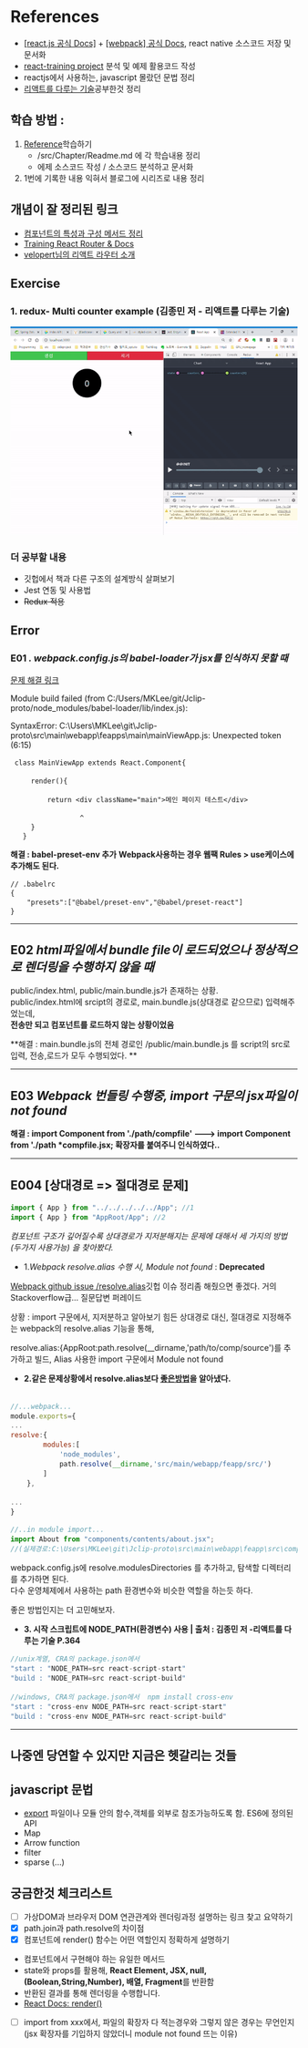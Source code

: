 # References
  
- [\[react.js 공식 Docs\]](https://ko.reactjs.org/docs/handling-events.html) + [\[webpack\] 공식 Docs](https://webpack.js.org/guides/installation/), react native 소스코드 저장 및 문서화
- [react-training project](https://github.com/ReactTraining) 분석 및 예제 활용코드 작성
- reactjs에서 사용하는, javascript 몰랐던 문법 정리
- [리액트를 다루는 기술](https://book.naver.com/bookdb/book_detail.nhn?bid=15372757)공부한것 정리
 
## 학습 방법 :

1. [Reference](#References)학습하기
   - /src/Chapter/Readme.md 에 각 학습내용 정리
   - 에제 소스코드 작성 / 소스코드 분석하고 문서화
2. 1번에 기록한 내용 익혀서 블로그에 시리즈로 내용 정리  

## 개념이 잘 정리된 링크

- [컴포넌트의 특성과 구성 메서드 정리](https://ko.reactjs.org/docs/react-component.html)
- [Training React Router & Docs](https://reacttraining.com/react-router/web/guides/quick-start)
- [velopert님의 리액트 라우터 소개](https://velopert.com/3417)

## Exercise

### 1. redux- Multi counter example (김종민 저 - 리액트를 다루는 기술)

![gif](./resource/multiCounter.gif)

### 더 공부할 내용

- 깃헙에서 책과 다른 구조의 설계방식 살펴보기
- Jest 연동 및 사용법
- ~~Redux 적용~~


## Error

### E01 _. webpack.config.js의 babel-loader가 jsx를 인식하지 못할 때_

[문제 해결 링크](https://codeday.me/ko/qa/20190306/7812.html)

Module build failed (from C:/Users/MKLee/git/Jclip-proto/node_modules/babel-loader/lib/index.js):

SyntaxError: C:\Users\MKLee\git\Jclip-proto\src\main\webapp\feapps\main\mainViewApp.js: Unexpected token (6:15)

```
 class MainViewApp extends React.Component{

     render(){

         return <div className="main">메인 페이지 테스트</div>

                 ^
     }
   }
```

**해결 : babel-preset-env 추가**
**Webpack사용하는 경우 웹팩 Rules > use케이스에 추가해도 된다.**

```
// .babelrc
{
    "presets":["@babel/preset-env","@babel/preset-react"]
}
```

---

## E02 _html파일에서 bundle file이 로드되었으나 정상적으로 렌더링을 수행하지 않을 때_

public/index.html, public/main.bundle.js가 존재하는 상황.  
public/index.html에 srcipt의 경로로, main.bundle.js(상대경로 같으므로) 입력해주었는데,  
**전송만 되고 컴포넌트를 로드하지 않는 상황이었음**

**해결 : main.bundle.js의 전체 경로인 /public/main.bundle.js 를 script의 src로 입력, 전송,로드가 모두 수행되었다. **

---

## E03 _Webpack 번들링 수행중, import 구문의 jsx파일이 not found_

**해결 : import Component from './path/compfile' ---> import Component from './path \*compfile.jsx;
확장자를 붙여주니 인식하였다..**

---



## E004 [상대경로 => 절대경로 문제] 

```javascript
import { App } from "../../../../../App"; //1
import { App } from "AppRoot/App"; //2
```

*컴포넌트  구조가 깊어질수록 상대경로가 지저분해지는 문제에 대해서 세 가지의 방법(두가지 사용가능) 을 찾아봤다.*

* 1._Webpack resolve.alias 수행 시, Module not found_ : **Deprecated**

[Webpack github issue /resolve.alias](https://github.com/webpack/webpack/issues/4160)깃헙 이슈 정리좀 해줬으면 좋겠다. 거의 Stackoverflow급... 질문답변 퍼레이드

상황 : import 구문에서, 지저분하고 알아보기 힘든 상대경로 대신, 절대경로 지정해주는 webpack의 resolve.alias 기능을 통해,

resolve.alias:{AppRoot:path.resolve(\_\_dirname,'path/to/comp/source')를 추가하고 빌드, Alias 사용한 import 구문에서 Module not found


* **2.같은 문제상황에서 resolve.alias보다 [좋은방법](https://webpack.js.org/configuration/resolve/#resolvemodules)을 알아냈다.**

```javascript

//...webpack...
module.exports={
...
resolve:{
        modules:[
            'node_modules',
            path.resolve(__dirname,'src/main/webapp/feapp/src/')
        ]
    },

...
}

```

```javascript
//..in module import...
import About from "components/contents/about.jsx";
//(실제경로:C:\Users\MKLee\git\Jclip-proto\src\main\webapp\feapp\src\components\contents\about.jsx)
```

webpack.config.js에 resolve.modulesDirectories 를 추가하고, 탐색할 디렉터리를 추가하면 된다.  
다수 운영체제에서 사용하는 path 환경변수와 비슷한 역할을 하는듯 하다.

좋은 방법인지는 더 고민해보자.

* **3. 시작 스크립트에 NODE_PATH(환경변수) 사용     | 출처 : 김종민 저 -리액트를 다루는 기술 P.364**

```javascript
//unix계열, CRA의 package.json에서
"start : "NODE_PATH=src react-script-start"
"build : "NODE_PATH=src react-script-build"

//windows, CRA의 package.json에서  npm install cross-env
"start : "cross-env NODE_PATH=src react-script-start"
"build : "cross-env NODE_PATH=src react-script-build"
```


---

## 나중엔 당연할 수 있지만 지금은 헷갈리는 것들

## javascript 문법

- [export](https://beomy.tistory.com/22) 파일이나 모듈 안의 함수,객체를 외부로 참조가능하도록 함. ES6에 정의된 API
- Map
- Arrow function
- filter
- sparse (...)

## 궁금한것 체크리스트

- [ ] 가상DOM과 브라우저 DOM 연관관계와 렌더링과정 설명하는 링크 찾고 요약하기
- [x] path.join과 path.resolve의 차이점
- [x] 컴포넌트에 render() 함수는 어떤 역할인지 정확하게 설명하기

* 컴포넌트에서 구현해야 하는 유일한 메서드
* state와 props를 활용해, **React Element, JSX, null, (Boolean,String,Number), 배열, Fragment**를 반환함
* 반환된 결과를 통해 렌더링을 수행합니다.
* [React Docs: render()](https://ko.reactjs.org/docs/react-component.html#render)

- [ ] import from xxx에서, 파일의 확장자 다 적는경우와 그렇지 않은 경우는 무언인지 (jsx 확장자를 기입하지 않았더니 module not found 뜨는 이유)
